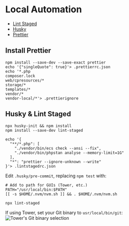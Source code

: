 # Local Automation

- [Lint Staged](https://github.com/okonet/lint-staged)
- [Husky](https://github.com/typicode/husky)
- [Prettier](https://prettier.io/)

## Install Prettier

```shell
npm install --save-dev --save-exact prettier
echo '{"singleQuote": true}'> .prettierrc.json
echo '*.php
composer.lock
web/cpresources/*
storage/*
templates/*
vendor/*
vendor-local/*'> .prettierignore
```

## Husky & Lint Staged

```shell
npx husky-init && npm install
npm install --save-dev lint-staged

echo '{
  "**/*.php": [
    "./vendor/bin/ecs check --ansi --fix",
    "./vendor/bin/phpstan analyse --memory-limit=1G"
  ],
  "*": "prettier --ignore-unknown --write"
}'> .lintstagedrc.json
```

Edit `.husky/pre-commit`, replacing `npm test` with:

```shell
# Add to path for GUIs (Tower, etc.)
PATH="/usr/local/bin:$PATH"
[[ -s $HOME/.nvm/nvm.sh ]] && . $HOME/.nvm/nvm.sh

npx lint-staged
```

If using Tower, set your Git binary to `usr/local/bin/git`:
![Tower's Git binary selection](/automation-workshop/assets/tower-hooks.png)
